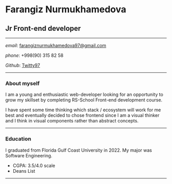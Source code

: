# **Farangiz Nurmukhamedova**


## Jr Front-end developer

*****

_email_: farangiznurmukhamedova97@gmail.com

_phone_: +998(90) 315 82 58

_Github_: [Twitty97](https://github.com/Twitty97)

*****

### **About myself**

I am a young and enthusiastic web-developer looking for an opportunity to grow my skillset by completing RS-School Front-end development course. 

I have spent some time thinking which stack / ecosystem will work for me best and eventually decided to chose frontend since I am a visual thinker and I think in visual components rather than abstract concepts. 

****
### **Education**

I graduated from Florida Gulf Coast University in 2022. My major was Software Engineering. 
* CGPA: 3.5/4.0 scale
* Deans List 

****
